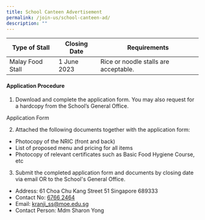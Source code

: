```yaml
---
title: School Canteen Advertisement
permalink: /join-us/school-canteen-ad/
description: ""
---
```

| Type of Stall | Closing Date | Requirements |
| -------- | -------- | -------- |
| Malay Food Stall | 1 June 2023 | Rice or noodle stalls are acceptable.|

#### Application Procedure

1. Download and complete the application form. You may also request for a hardcopy from the School’s General Office.

Application Form

2. Attached the following documents together with the application form:
* Photocopy of the NRIC (front and back)
* List of proposed menu and pricing for all items
* Photocopy of relevant certificates such as Basic Food Hygiene Course, etc

3. Submit the completed application form and documents by closing date via email OR to the School's General Office.

* Address: 61 Choa Chu Kang Street 51 Singapore 689333
* Contact No: [6766 2464](tel:+6567662464)
* Email: [kranji_ss@moe.edu.sg](mailto:kranji_ss@moe.edu.sg)
* Contact Person: Mdm Sharon Yong




